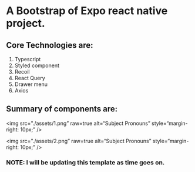 # A Bootstrap of Expo react native project.

## Core Technologies are:

1. Typescript
2. Styled component
3. Recoil
4. React Query
5. Drawer menu
6. Axios

## Summary of components are:

<img
src="./assets/1.png”
raw=true
alt=“Subject Pronouns”
style=“margin-right: 10px;”
/>

<img
src="./assets/2.png”
raw=true
alt=“Subject Pronouns”
style=“margin-right: 10px;”
/>

### NOTE: I will be updating this template as time goes on.
